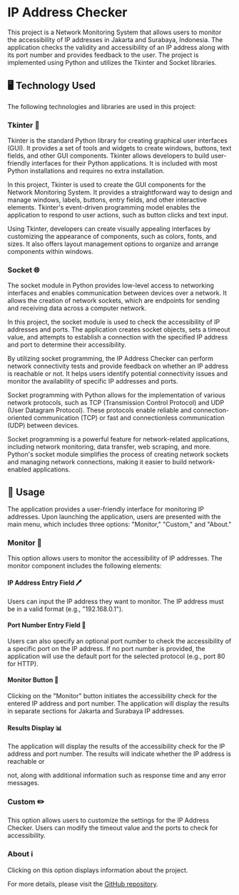 # IP Address Checker

This project is a Network Monitoring System that allows users to monitor the accessibility of IP addresses in Jakarta and Surabaya, Indonesia. The application checks the validity and accessibility of an IP address along with its port number and provides feedback to the user. The project is implemented using Python and utilizes the Tkinter and Socket libraries.

## 🖥️ Technology Used
The following technologies and libraries are used in this project:

### Tkinter 🎨
Tkinter is the standard Python library for creating graphical user interfaces (GUI). It provides a set of tools and widgets to create windows, buttons, text fields, and other GUI components. Tkinter allows developers to build user-friendly interfaces for their Python applications. It is included with most Python installations and requires no extra installation. 

In this project, Tkinter is used to create the GUI components for the Network Monitoring System. It provides a straightforward way to design and manage windows, labels, buttons, entry fields, and other interactive elements. Tkinter's event-driven programming model enables the application to respond to user actions, such as button clicks and text input.

Using Tkinter, developers can create visually appealing interfaces by customizing the appearance of components, such as colors, fonts, and sizes. It also offers layout management options to organize and arrange components within windows.

### Socket 🌐
The socket module in Python provides low-level access to networking interfaces and enables communication between devices over a network. It allows the creation of network sockets, which are endpoints for sending and receiving data across a computer network. 

In this project, the socket module is used to check the accessibility of IP addresses and ports. The application creates socket objects, sets a timeout value, and attempts to establish a connection with the specified IP address and port to determine their accessibility. 

By utilizing socket programming, the IP Address Checker can perform network connectivity tests and provide feedback on whether an IP address is reachable or not. It helps users identify potential connectivity issues and monitor the availability of specific IP addresses and ports.

Socket programming with Python allows for the implementation of various network protocols, such as TCP (Transmission Control Protocol) and UDP (User Datagram Protocol). These protocols enable reliable and connection-oriented communication (TCP) or fast and connectionless communication (UDP) between devices.

Socket programming is a powerful feature for network-related applications, including network monitoring, data transfer, web scraping, and more. Python's socket module simplifies the process of creating network sockets and managing network connections, making it easier to build network-enabled applications.

## 🚀 Usage
The application provides a user-friendly interface for monitoring IP addresses. Upon launching the application, users are presented with the main menu, which includes three options: "Monitor," "Custom," and "About."

### Monitor 📡
This option allows users to monitor the accessibility of IP addresses. The monitor component includes the following elements:

#### IP Address Entry Field 🖊️
Users can input the IP address they want to monitor. The IP address must be in a valid format (e.g., "192.168.0.1").

#### Port Number Entry Field 🚪
Users can also specify an optional port number to check the accessibility of a specific port on the IP address. If no port number is provided, the application will use the default port for the selected protocol (e.g., port 80 for HTTP).

#### Monitor Button 📌
Clicking on the "Monitor" button initiates the accessibility check for the entered IP address and port number. The application will display the results in separate sections for Jakarta and Surabaya IP addresses.

#### Results Display 📊
The application will display the results of the accessibility check for the IP address and port number. The results will indicate whether the IP address is reachable or

 not, along with additional information such as response time and any error messages.

### Custom ✏️
This option allows users to customize the settings for the IP Address Checker. Users can modify the timeout value and the ports to check for accessibility.

### About ℹ️
Clicking on this option displays information about the project.

For more details, please visit the [GitHub repository](https://github.com/JoJosuk/IPaddresschecker).